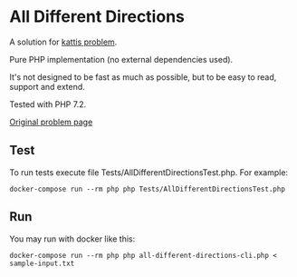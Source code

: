 # All Different Directions
A solution for [kattis problem](PROBLEM.md).

Pure PHP implementation (no external dependencies used). 

It's not designed to be fast as much as possible, but to be easy to read, support and extend.

Tested with PHP 7.2.

[Original problem page][1]

## Test
To run tests execute file Tests/AllDifferentDirectionsTest.php. For example:
```
docker-compose run --rm php php Tests/AllDifferentDirectionsTest.php
```

## Run

You may run with docker like this:

```
docker-compose run --rm php php all-different-directions-cli.php < sample-input.txt
```


[1]: https://open.kattis.com/problems/alldifferentdirections